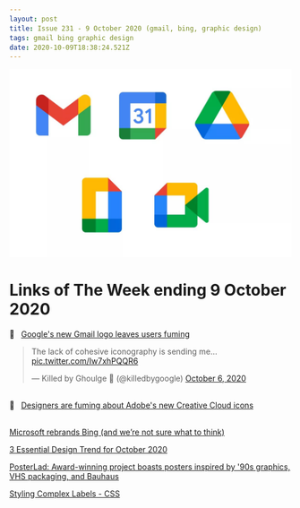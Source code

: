 ```yaml
---
layout: post
title: Issue 231 - 9 October 2020 (gmail, bing, graphic design)
tags: gmail bing graphic design
date: 2020-10-09T18:38:24.521Z
---
```

![Google's new Gmail logo leaves users fuming](/assets/uploads/issue-231.jpg "Google's new Gmail logo leaves users fuming")

# Links of The Week ending 9 October 2020

🤬 &nbsp; <a href="https://www.creativebloq.com/news/gmail-logo-google-workspace" title="Google's new Gmail logo leaves users fuming" alt="Google's new Gmail logo leaves users fuming" target="_blank">Google's new Gmail logo leaves users fuming</a>

<blockquote><p lang="en" dir="ltr">The lack of cohesive iconography is sending me... <a href="https://t.co/Iw7xhPQQR6">pic.twitter.com/Iw7xhPQQR6</a></p>&mdash; Killed by Ghoulge 👻 (@killedbygoogle) <a href="https://twitter.com/killedbygoogle/status/1313397251163803648?ref_src=twsrc%5Etfw" target="_blank">October 6, 2020</a></blockquote>

<br>
🤬 &nbsp; <a href="https://www.creativebloq.com/news/adobe-icon-update-2020" title="Designers are fuming about Adobe's new Creative Cloud icons" alt="Designers are fuming about Adobe's new Creative Cloud icons" target="_blank">Designers are fuming about Adobe's new Creative Cloud icons</a>

<br><a href="https://www.creativebloq.com/news/microsoft-bing-rebrand" title="Microsoft rebrands Bing (and we’re not sure what to think)" alt="Microsoft rebrands Bing (and we’re not sure what to think)" target="_blank">Microsoft rebrands Bing (and we’re not sure what to think)</a>

<a href="https://www.webdesignerdepot.com/2020/10/3-essential-design-trends-october-2020/" title="3 Essential Design Trend for October 2020" alt="3 Essential Design Trend for October 2020" target="_blank">3 Essential Design Trend for October 2020</a>

<a href="https://www.creativeboom.com/features/poster-lad/" title="PosterLad: Award-winning project boasts posters inspired by '90s graphics, VHS packaging, and Bauhaus" alt="PosterLad: Award-winning project boasts posters inspired by '90s graphics, VHS packaging, and Bauhaus" target="_blank">PosterLad: Award-winning project boasts posters inspired by '90s graphics, VHS packaging, and Bauhaus</a>

<a href="https://css-tricks.com/styling-complex-labels/" title="Styling Complex Labels" alt="Styling Complex Labels" target="_blank">Styling Complex Labels - CSS</a>